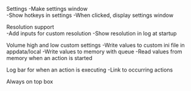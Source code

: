 Settings
    -Make settings window  
    -Show hotkeys in settings
    -When clicked, display settings window

Resolution support  
    -Add inputs for custom resolution
    -Show resolution in log at startup

Volume high and low custom settings
    -Write values to custom ini file in appdata/local
    -Write values to memory with queue
    -Read values from memory when an action is started

Log bar for when an action is executing
    -Link to occurring actions

Always on top box


